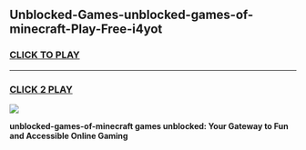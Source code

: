 
## Unblocked-Games-unblocked-games-of-minecraft-Play-Free-i4yot
<h3>
<a href="https://premium76.site?title=unblocked-games-of-minecraft&ref=10A">CLICK TO PLAY</a></h3>
<hr>

<h3>
<a href="https://premium76.site?title=unblocked-games-of-minecraft&ref=10A">CLICK 2 PLAY</a>
  
</h3>

<a href="https://premium76.site?title=unblocked-games-of-minecraft&ref=10A"><img src="https://clearcache.store/games.png"></a>


**unblocked-games-of-minecraft games unblocked: Your Gateway to Fun and Accessible Online Gaming**
